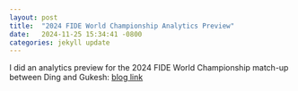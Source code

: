 ```yaml
---
layout: post
title:  "2024 FIDE World Championship Analytics Preview"
date:   2024-11-25 15:34:41 -0800
categories: jekyll update
---
```


I did an analytics preview for the 2024 FIDE World Championship match-up between Ding and Gukesh: [blog link][lichess-link]

[jekyll-docs]: https://jekyllrb.com/docs/home
[jekyll-gh]:   https://github.com/jekyll/jekyll
[jekyll-talk]: https://talk.jekyllrb.com/
[lichess-link]: https://lichess.org/@/thoroughlychecked/blog/2024-fide-world-championship-analytics-preview/a2m5qf5T
